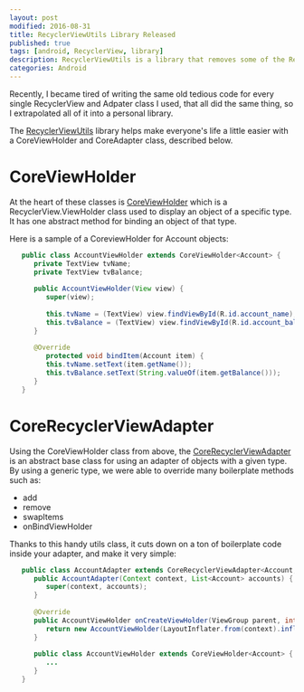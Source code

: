 ```yaml
---
layout: post
modified: 2016-08-31
title: RecyclerViewUtils Library Released
published: true
tags: [android, RecyclerView, library]
description: RecyclerViewUtils is a library that removes some of the RecyclerView boilerplate code.
categories: Android
---
```


Recently, I became tired of writing the same old tedious code for every single RecyclerView and Adpater class I used, that all did the same thing, so I extrapolated all of it into a personal library.

The [RecyclerViewUtils](https://github.com/adammc331/RecyclerViewUtils) library helps make everyone's life a little easier with a CoreViewHolder and CoreAdapter class, described below.

<!--more-->

# CoreViewHolder

At the heart of these classes is [CoreViewHolder](https://github.com/AdamMc331/RecyclerViewUtils/blob/master/lib/src/main/java/com/adammcneilly/recyclerviewutils/CoreViewHolder.java) which is a RecyclerView.ViewHolder class used to display an object of a specific type. It has one abstract method for binding an object of that type.

Here is a sample of a CoreviewHolder for Account objects:

```java
   public class AccountViewHolder extends CoreViewHolder<Account> {
      private TextView tvName;
      private TextView tvBalance;
    
      public AccountViewHolder(View view) {
         super(view);
    
         this.tvName = (TextView) view.findViewById(R.id.account_name);
         this.tvBalance = (TextView) view.findViewById(R.id.account_balance);
      }
    
      @Override
         protected void bindItem(Account item) {
         this.tvName.setText(item.getName());
         this.tvBalance.setText(String.valueOf(item.getBalance()));
      }
   }
```

# CoreRecyclerViewAdapter

Using the CoreViewHolder class from above, the [CoreRecyclerViewAdapter](https://github.com/AdamMc331/RecyclerViewUtils/blob/master/lib/src/main/java/com/adammcneilly/recyclerviewutils/CoreRecyclerViewAdapter.java) is an abstract base class for using an adapter of objects with a given type. By using a generic type, we were able to override many boilerplate methods such as:

* add
* remove
* swapItems
* onBindViewHolder

Thanks to this handy utils class, it cuts down on a ton of boilerplate code inside your adapter, and make it very simple:

```java
   public class AccountAdapter extends CoreRecyclerViewAdapter<Account, AccountAdapter.AccountViewHolder>{
      public AccountAdapter(Context context, List<Account> accounts) {
         super(context, accounts);
      }
    
      @Override
      public AccountViewHolder onCreateViewHolder(ViewGroup parent, int viewType) {
         return new AccountViewHolder(LayoutInflater.from(context).inflate(R.layout.list_item_account, parent, false));
      }
    
      public class AccountViewHolder extends CoreViewHolder<Account> {
         ...
      }
   }
```